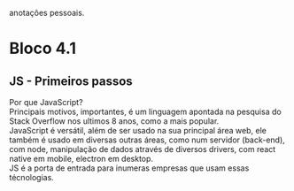 anotações pessoais.

# Bloco 4.1

## JS - Primeiros passos

Por que JavaScript? <br>
Principais motivos, importantes, é um linguagem apontada na pesquisa do Stack Overflow nos ultimos 8 anos, como a mais popular.<br>
JavaScript é versátil, além de ser usado na sua principal área web, ele também é usado em diversas outras áreas, como num servidor (back-end), com node, manipulação de dados através de diversos drivers, com react native em mobile, electron em desktop. <br>
JS é a porta de entrada para inumeras empresas que usam essas técnologias. <br>

